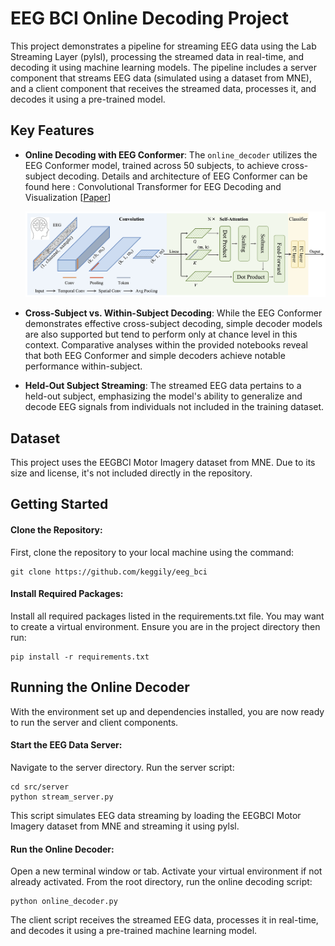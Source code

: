 # EEG BCI Online Decoding Project

This project demonstrates a pipeline for streaming EEG data using the Lab Streaming Layer (pylsl), processing the streamed data in real-time, and decoding it using machine learning models. The pipeline includes a server component that streams EEG data (simulated using a dataset from MNE), and a client component that receives the streamed data, processes it, and decodes it using a pre-trained model.

## Key Features

- **Online Decoding with EEG Conformer**: The `online_decoder` utilizes the EEG Conformer model, trained across 50 subjects, to achieve cross-subject decoding. Details and architecture of EEG Conformer can be found here : Convolutional Transformer for EEG Decoding and Visualization [[Paper](https://ieeexplore.ieee.org/document/9991178)]
  
  ![Network Architecture](/visualization/Fig1.png)

- **Cross-Subject vs. Within-Subject Decoding**: While the EEG Conformer demonstrates effective cross-subject decoding, simple decoder models are also supported but tend to perform only at chance level in this context. Comparative analyses within the provided notebooks reveal that both EEG Conformer and simple decoders achieve notable performance within-subject.

- **Held-Out Subject Streaming**: The streamed EEG data pertains to a held-out subject, emphasizing the model's ability to generalize and decode EEG signals from individuals not included in the training dataset.


## Dataset

This project uses the EEGBCI Motor Imagery dataset from MNE. Due to its size and license, it's not included directly in the repository.

## Getting Started


#### Clone the Repository:
First, clone the repository to your local machine using the command:
```
git clone https://github.com/keggily/eeg_bci
```
#### Install Required Packages:
Install all required packages listed in the requirements.txt file. You may want to create a virtual environment. Ensure you are in the project directory then run:
```
pip install -r requirements.txt
```
## Running the Online Decoder
With the environment set up and dependencies installed, you are now ready to run the server and client components.


#### Start the EEG Data Server:
Navigate to the server directory.
Run the server script:


```
cd src/server
python stream_server.py
```
This script simulates EEG data streaming by loading the EEGBCI Motor Imagery dataset from MNE and streaming it using pylsl.
#### Run the Online Decoder:
Open a new terminal window or tab.
Activate your virtual environment if not already activated.
From the root directory, run the online decoding script:


```
python online_decoder.py
```
The client script receives the streamed EEG data, processes it in real-time, and decodes it using a pre-trained machine learning model.



